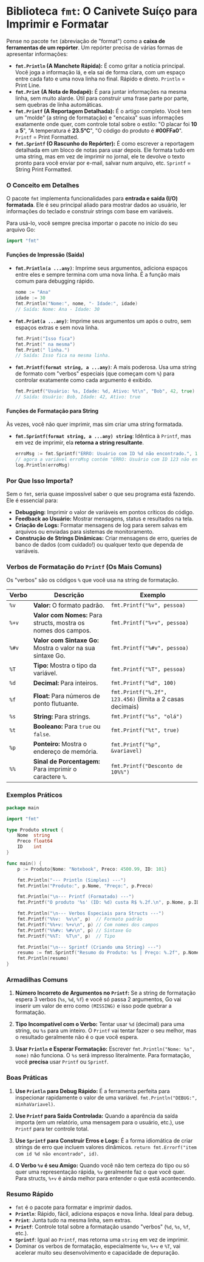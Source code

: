 # Biblioteca `fmt`: O Canivete Suíço para Imprimir e Formatar

Pense no pacote `fmt` (abreviação de "format") como a **caixa de ferramentas de um repórter**. Um repórter precisa de várias formas de apresentar informações:

*   **`fmt.Println` (A Manchete Rápida):** É como gritar a notícia principal. Você joga a informação lá, e ela sai de forma clara, com um espaço entre cada fato e uma nova linha no final. Rápido e direto. `Println` = Print Line.
*   **`fmt.Print` (A Nota de Rodapé):** É para juntar informações na mesma linha, sem muito alarde. Útil para construir uma frase parte por parte, sem quebras de linha automáticas.
*   **`fmt.Printf` (A Reportagem Detalhada):** É o artigo completo. Você tem um "molde" (a string de formatação) e "encaixa" suas informações exatamente onde quer, com controle total sobre o estilo: "O placar foi **10** a **5**", "A temperatura é **23.5°C**", "O código do produto é **#00FFa0**". `Printf` = Print Formatted.
*   **`fmt.Sprintf` (O Rascunho do Repórter):** É como escrever a reportagem detalhada em um bloco de notas para usar depois. Ele formata tudo em uma string, mas em vez de imprimir no jornal, ele te devolve o texto pronto para você enviar por e-mail, salvar num arquivo, etc. `Sprintf` = String Print Formatted.

### O Conceito em Detalhes

O pacote `fmt` implementa funcionalidades para **entrada e saída (I/O) formatada**. Ele é seu principal aliado para mostrar dados ao usuário, ler informações do teclado e construir strings com base em variáveis.

Para usá-lo, você sempre precisa importar o pacote no início do seu arquivo Go:
```go
import "fmt"
```

#### Funções de Impressão (Saída)

*   **`fmt.Println(a ...any)`**: Imprime seus argumentos, adiciona espaços entre eles e sempre termina com uma nova linha. É a função mais comum para debugging rápido.
    ```go
    nome := "Ana"
    idade := 30
    fmt.Println("Nome:", nome, "- Idade:", idade)
    // Saída: Nome: Ana - Idade: 30
    ```

*   **`fmt.Print(a ...any)`**: Imprime seus argumentos um após o outro, sem espaços extras e sem nova linha.
    ```go
    fmt.Print("Isso fica")
    fmt.Print(" na mesma")
    fmt.Print(" linha.")
    // Saída: Isso fica na mesma linha.
    ```

*   **`fmt.Printf(format string, a ...any)`**: A mais poderosa. Usa uma string de formato com "verbos" especiais (que começam com `%`) para controlar exatamente como cada argumento é exibido.
    ```go
    fmt.Printf("Usuário: %s, Idade: %d, Ativo: %t\n", "Bob", 42, true)
    // Saída: Usuário: Bob, Idade: 42, Ativo: true
    ```

#### Funções de Formatação para String

Às vezes, você não quer imprimir, mas sim criar uma string formatada.

*   **`fmt.Sprintf(format string, a ...any) string`**: Idêntica à `Printf`, mas em vez de imprimir, ela **retorna a string resultante**.
    ```go
    erroMsg := fmt.Sprintf("ERRO: Usuário com ID %d não encontrado.", 123)
    // agora a variável erroMsg contém "ERRO: Usuário com ID 123 não encontrado."
    log.Println(erroMsg)
    ```

### Por Que Isso Importa?

Sem o `fmt`, seria quase impossível saber o que seu programa está fazendo. Ele é essencial para:
*   **Debugging:** Imprimir o valor de variáveis em pontos críticos do código.
*   **Feedback ao Usuário:** Mostrar mensagens, status e resultados na tela.
*   **Criação de Logs:** Formatar mensagens de log para serem salvas em arquivos ou enviadas para sistemas de monitoramento.
*   **Construção de Strings Dinâmicas:** Criar mensagens de erro, queries de banco de dados (com cuidado!) ou qualquer texto que dependa de variáveis.

### Verbos de Formatação do `Printf` (Os Mais Comuns)

Os "verbos" são os códigos `%` que você usa na string de formatação.

| Verbo | Descrição                               | Exemplo                               |
|-------|-----------------------------------------|---------------------------------------|
| `%v`  | **Valor:** O formato padrão.            | `fmt.Printf("%v", pessoa)`            |
| `%+v` | **Valor com Nomes:** Para structs, mostra os nomes dos campos. | `fmt.Printf("%+v", pessoa)` |
| `%#v` | **Valor com Sintaxe Go:** Mostra o valor na sua sintaxe Go. | `fmt.Printf("%#v", pessoa)` |
| `%T`  | **Tipo:** Mostra o tipo da variável.    | `fmt.Printf("%T", pessoa)`            |
| `%d`  | **Decimal:** Para inteiros.             | `fmt.Printf("%d", 100)`               |
| `%f`  | **Float:** Para números de ponto flutuante. | `fmt.Printf("%.2f", 123.456)` (limita a 2 casas decimais) |
| `%s`  | **String:** Para strings.               | `fmt.Printf("%s", "olá")`             |
| `%t`  | **Booleano:** Para `true` ou `false`.   | `fmt.Printf("%t", true)`              |
| `%p`  | **Ponteiro:** Mostra o endereço de memória. | `fmt.Printf("%p", &variavel)`         |
| `%%`  | **Sinal de Porcentagem:** Para imprimir o caractere `%`. | `fmt.Printf("Desconto de 10%%")` |

### Exemplos Práticos

```go
package main

import "fmt"

type Produto struct {
    Nome  string
    Preco float64
    ID    int
}

func main() {
    p := Produto{Nome: "Notebook", Preco: 4500.99, ID: 101}

    fmt.Println("--- Println (Simples) ---")
    fmt.Println("Produto:", p.Nome, "Preço:", p.Preco)

    fmt.Println("\n--- Printf (Formatado) ---")
    fmt.Printf("O produto '%s' (ID: %d) custa R$ %.2f.\n", p.Nome, p.ID, p.Preco)

    fmt.Println("\n--- Verbos Especiais para Structs ---")
    fmt.Printf("%%v:  %v\n", p)  // Formato padrão
    fmt.Printf("%%+v: %+v\n", p) // Com nomes dos campos
    fmt.Printf("%%#v: %#v\n", p) // Sintaxe Go
    fmt.Printf("%%T:  %T\n", p)  // Tipo

    fmt.Println("\n--- Sprintf (Criando uma String) ---")
    resumo := fmt.Sprintf("Resumo do Produto: %s | Preço: %.2f", p.Nome, p.Preco)
    fmt.Println(resumo)
}
```

### Armadilhas Comuns

1.  **Número Incorreto de Argumentos no `Printf`:** Se a string de formatação espera 3 verbos (`%s`, `%d`, `%f`) e você só passa 2 argumentos, Go vai inserir um valor de erro como `(MISSING)` e isso pode quebrar a formatação.

2.  **Tipo Incompatível com o Verbo:** Tentar usar `%d` (decimal) para uma string, ou `%s` para um inteiro. O `Printf` vai tentar fazer o seu melhor, mas o resultado geralmente não é o que você espera.

3.  **Usar `Println` e Esperar Formatação:** Escrever `fmt.Println("Nome: %s", nome)` não funciona. O `%s` será impresso literalmente. Para formatação, você **precisa** usar `Printf` ou `Sprintf`.

### Boas Práticas

1.  **Use `Println` para Debug Rápido:** É a ferramenta perfeita para inspecionar rapidamente o valor de uma variável. `fmt.Println("DEBUG:", minhaVariavel)`.

2.  **Use `Printf` para Saída Controlada:** Quando a aparência da saída importa (em um relatório, uma mensagem para o usuário, etc.), use `Printf` para ter controle total.

3.  **Use `Sprintf` para Construir Erros e Logs:** É a forma idiomática de criar strings de erro que incluem valores dinâmicos. `return fmt.Errorf("item com id %d não encontrado", id)`.

4.  **O Verbo `%v` é seu Amigo:** Quando você não tem certeza do tipo ou só quer uma representação rápida, `%v` geralmente faz o que você quer. Para structs, `%+v` é ainda melhor para entender o que está acontecendo.

### Resumo Rápido

*   `fmt` é o pacote para formatar e imprimir dados.
*   **`Println`**: Rápido, fácil, adiciona espaços e nova linha. Ideal para debug.
*   **`Print`**: Junta tudo na mesma linha, sem extras.
*   **`Printf`**: Controle total sobre a formatação usando "verbos" (`%d`, `%s`, `%f`, etc.).
*   **`Sprintf`**: Igual ao `Printf`, mas retorna uma `string` em vez de imprimir.
*   Dominar os verbos de formatação, especialmente `%v`, `%+v` e `%T`, vai acelerar muito seu desenvolvimento e capacidade de depuração.